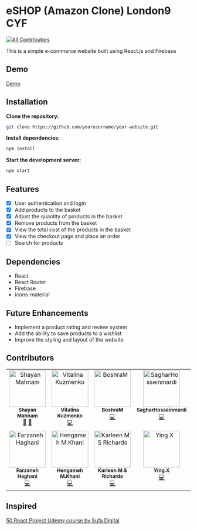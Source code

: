 # eSHOP (Amazon Clone) London9 CYF
<!-- ALL-CONTRIBUTORS-BADGE:START - Do not remove or modify this section -->
[![All Contributors](https://img.shields.io/badge/all_contributors-13-orange.svg?style=flat-square)](#contributors-)
<!-- ALL-CONTRIBUTORS-BADGE:END -->
This is a simple e-commerce website built using React.js and Firebase

## Demo
<a href="https://london9-amazon-clone-50-react-project.netlify.app/">Demo</a>


## Installation
**Clone the repository:**
```bash
git clone https://github.com/yourusername/your-website.git
```
**Install dependencies:**
```bash
npm install
```
**Start the development server:**
```bash
npm start
```

## Features
- [x] User authentication and login
- [x] Add products to the basket
- [x] Adjust the quantity of products in the basket
- [x] Remove products from the basket
- [x] View the total cost of the products in the basket
- [x] View the checkout page and place an order
- [ ] Search for products

## Dependencies
- React
- React Router
- Firebase
- icons-material

## Future Enhancements
- Implement a product rating and review system
- Add the ability to save products to a wishlist
- Improve the styling and layout of the website


## Contributors
<!-- ALL-CONTRIBUTORS-LIST:START - Do not remove or modify this section -->
<!-- prettier-ignore-start -->
<!-- markdownlint-disable -->
<table>
  <tbody>
    <tr>
      <td align="center" valign="top" width="14.28%"><a href="https://shayanmahnam.netlify.app"><img src="https://avatars.githubusercontent.com/u/95313895?v=4?s=100" width="100px;" alt="Shayan Mahnam"/><br /><sub><b>Shayan Mahnam</b></sub></a><br /><a href="#design-ShayanMahnam" title="Design">🎨</a> <a href="#projectManagement-ShayanMahnam" title="Project Management">📆</a></td>
      <td align="center" valign="top" width="14.28%"><a href="https://vitalina-kuzmenko-portfolio.netlify.app"><img src="https://avatars.githubusercontent.com/u/91835307?v=4?s=100" width="100px;" alt="Vitalina Kuzmenko"/><br /><sub><b>Vitalina Kuzmenko</b></sub></a><br /><a href="https://github.com/ShayanMahnam/team-amazon-clone/commits?author=VitalinaKuzmenko" title="Code">💻</a></td>
      <td align="center" valign="top" width="14.28%"><a href="https://github.com/BoshraM"><img src="https://avatars.githubusercontent.com/u/113248018?v=4?s=100" width="100px;" alt="BoshraM"/><br /><sub><b>BoshraM</b></sub></a><br /><a href="https://github.com/ShayanMahnam/team-amazon-clone/commits?author=BoshraM" title="Code">💻</a></td>
      <td align="center" valign="top" width="14.28%"><a href="https://github.com/SagharHosseinmardi"><img src="https://avatars.githubusercontent.com/u/108956395?v=4?s=100" width="100px;" alt="SagharHosseinmardi"/><br /><sub><b>SagharHosseinmardi</b></sub></a><br /><a href="https://github.com/ShayanMahnam/team-amazon-clone/commits?author=SagharHosseinmardi" title="Code">💻</a></td>
      <td align="center" valign="top" width="14.28%"><a href="https://github.com/Bahare09"><img src="https://avatars.githubusercontent.com/u/108987748?v=4?s=100" width="100px;" alt="Bahare"/><br /><sub><b>Bahare</b></sub></a><br /><a href="https://github.com/ShayanMahnam/team-amazon-clone/commits?author=Bahare09" title="Code">💻</a></td>
      <td align="center" valign="top" width="14.28%"><a href="https://github.com/elahemortazavi"><img src="https://avatars.githubusercontent.com/u/106202329?v=4?s=100" width="100px;" alt="elahemortazavi"/><br /><sub><b>elahemortazavi</b></sub></a><br /><a href="https://github.com/ShayanMahnam/team-amazon-clone/commits?author=elahemortazavi" title="Code">💻</a></td>
      <td align="center" valign="top" width="14.28%"><a href="https://github.com/Farnooshmo"><img src="https://avatars.githubusercontent.com/u/91014204?v=4?s=100" width="100px;" alt="Farnoosh Moayeri"/><br /><sub><b>Farnoosh Moayeri</b></sub></a><br /><a href="https://github.com/ShayanMahnam/team-amazon-clone/commits?author=Farnooshmo" title="Code">💻</a></td>
    </tr>
    <tr>
      <td align="center" valign="top" width="14.28%"><a href="https://github.com/farzaneh-haghani"><img src="https://avatars.githubusercontent.com/u/68525882?v=4?s=100" width="100px;" alt="Farzaneh Haghani"/><br /><sub><b>Farzaneh Haghani</b></sub></a><br /><a href="https://github.com/ShayanMahnam/team-amazon-clone/commits?author=farzaneh-haghani" title="Code">💻</a></td>
      <td align="center" valign="top" width="14.28%"><a href="https://github.com/HeniMKH"><img src="https://avatars.githubusercontent.com/u/108895187?v=4?s=100" width="100px;" alt="Hengameh M.Khani"/><br /><sub><b>Hengameh M.Khani</b></sub></a><br /><a href="https://github.com/ShayanMahnam/team-amazon-clone/commits?author=HeniMKH" title="Code">💻</a></td>
      <td align="center" valign="top" width="14.28%"><a href="https://github.com/karleenmsrichards"><img src="https://avatars.githubusercontent.com/u/108957290?v=4?s=100" width="100px;" alt="Karleen M S Richards"/><br /><sub><b>Karleen M S Richards</b></sub></a><br /><a href="https://github.com/ShayanMahnam/team-amazon-clone/commits?author=karleenmsrichards" title="Code">💻</a></td>
      <td align="center" valign="top" width="14.28%"><a href="https://github.com/LexiisYing"><img src="https://avatars.githubusercontent.com/u/105919943?v=4?s=100" width="100px;" alt="Ying X"/><br /><sub><b>Ying X</b></sub></a><br /><a href="https://github.com/ShayanMahnam/team-amazon-clone/commits?author=LexiisYing" title="Code">💻</a></td>
      <td align="center" valign="top" width="14.28%"><a href="https://github.com/LorenaCapraru"><img src="https://avatars.githubusercontent.com/u/108892538?v=4?s=100" width="100px;" alt="Lorena Capraru"/><br /><sub><b>Lorena Capraru</b></sub></a><br /><a href="https://github.com/ShayanMahnam/team-amazon-clone/commits?author=LorenaCapraru" title="Code">💻</a></td>
      <td align="center" valign="top" width="14.28%"><a href="https://github.com/MariAzhdari"><img src="https://avatars.githubusercontent.com/u/80781901?v=4?s=100" width="100px;" alt="Mari Azh"/><br /><sub><b>Mari Azh</b></sub></a><br /><a href="https://github.com/ShayanMahnam/team-amazon-clone/commits?author=MariAzhdari" title="Code">💻</a></td>
    </tr>
  </tbody>
</table>

<!-- markdownlint-restore -->
<!-- prettier-ignore-end -->

<!-- ALL-CONTRIBUTORS-LIST:END -->
<!-- markdownlint-disable -->

<!-- markdownlint-restore -->
<!-- prettier-ignore-end -->

<!-- ALL-CONTRIBUTORS-LIST:END -->
## Inspired 
<a href="https://www.udemy.com/user/sufa-digital/">50 React Project Udemy course by Sufa Digital</a>